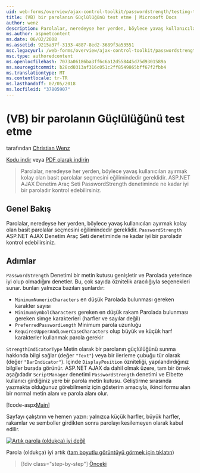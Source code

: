 ```yaml
---
uid: web-forms/overview/ajax-control-toolkit/passwordstrength/testing-the-strength-of-a-password-vb
title: (VB) bir parolanın Güçlülüğünü test etme | Microsoft Docs
author: wenz
description: Parolalar, neredeyse her yerden, böylece yavaş kullanıcıları ayırmak kolay olan basit parolalar seçmesini eğilimindedir gereklidir. ASP PasswordStrength denetimi. N...
ms.author: aspnetcontent
ms.date: 06/02/2008
ms.assetid: 9215a37f-3133-4887-8ed2-3689f3a53551
msc.legacyurl: /web-forms/overview/ajax-control-toolkit/passwordstrength/testing-the-strength-of-a-password-vb
msc.type: authoredcontent
ms.openlocfilehash: 7073a06186ba3ff6c6a12d558445d75d9301589a
ms.sourcegitcommit: b28cd0313af316c051c2ff8549865bff67f2fbb4
ms.translationtype: MT
ms.contentlocale: tr-TR
ms.lasthandoff: 07/05/2018
ms.locfileid: "37805907"
---
```

<a name="testing-the-strength-of-a-password-vb"></a>(VB) bir parolanın Güçlülüğünü test etme
====================
tarafından [Christian Wenz](https://github.com/wenz)

[Kodu indir](http://download.microsoft.com/download/9/3/f/93f8daea-bebd-4821-833b-95205389c7d0/PasswordStrength0.vb.zip) veya [PDF olarak indirin](http://download.microsoft.com/download/2/d/c/2dc10e34-6983-41d4-9c08-f78f5387d32b/passwordstrength0VB.pdf)

> Parolalar, neredeyse her yerden, böylece yavaş kullanıcıları ayırmak kolay olan basit parolalar seçmesini eğilimindedir gereklidir. ASP.NET AJAX Denetim Araç Seti PasswordStrength denetiminde ne kadar iyi bir paroladır kontrol edebilirsiniz.


## <a name="overview"></a>Genel Bakış

Parolalar, neredeyse her yerden, böylece yavaş kullanıcıları ayırmak kolay olan basit parolalar seçmesini eğilimindedir gereklidir. `PasswordStrength` ASP.NET AJAX Denetim Araç Seti denetiminde ne kadar iyi bir paroladır kontrol edebilirsiniz.

## <a name="steps"></a>Adımlar

`PasswordStrength` Denetimi bir metin kutusu genişletir ve Parolada yeterince iyi olup olmadığını denetler. Bu, çok sayıda öznitelik aracılığıyla seçenekleri sunar. bunları yalnızca bazıları şunlardır:

- `MinimumNumericCharacters` en düşük Parolada bulunması gereken karakter sayısı
- `MinimumSymbolCharacters` gereken en düşük rakam Parolada bulunması gereken simge karakterleri (harfler ve sayılar değil)
- `PreferredPasswordLength` Minimum parola uzunluğu
- `RequiresUpperAndLowerCaseCharacters` olup büyük ve küçük harf karakterler kullanmak parola gerekir

`StrengthIndicatorType` Metin olarak bir parolanın güçlülüğünü sunma hakkında bilgi sağlar (değer `"Text"`) veya bir ilerleme çubuğu tür olarak (değer `"BarIndicator"`). İçinde `DisplayPosition` özniteliği, yapılandırdığınız bilgiler burada görünür. ASP.NET AJAX da dahil olmak üzere, tam bir örnek aşağıdadır `ScriptManager` denetimi `PasswordStrength` denetimi ve Elbette kullanıcı girdiğiniz yere bir parola metin kutusu. Geliştirme sırasında yazmakta olduğunuz görebilmeniz için gösterim amacıyla, ikinci formu alan bir normal metin alanı ve parola alanı olur.

[!code-aspx[Main](testing-the-strength-of-a-password-vb/samples/sample1.aspx)]

Sayfayı çalıştırın ve hemen yazın: yalnızca küçük harfler, büyük harfler, rakamlar ve semboller girdikten sonra parolayı kesilemeyen olarak kabul edilir.


[![Artık parola (oldukça) iyi değil](testing-the-strength-of-a-password-vb/_static/image2.png)](testing-the-strength-of-a-password-vb/_static/image1.png)

Parola (oldukça) iyi artık ([tam boyutlu görüntüyü görmek için tıklatın](testing-the-strength-of-a-password-vb/_static/image3.png))

> [!div class="step-by-step"]
> [Önceki](testing-the-strength-of-a-password-cs.md)
